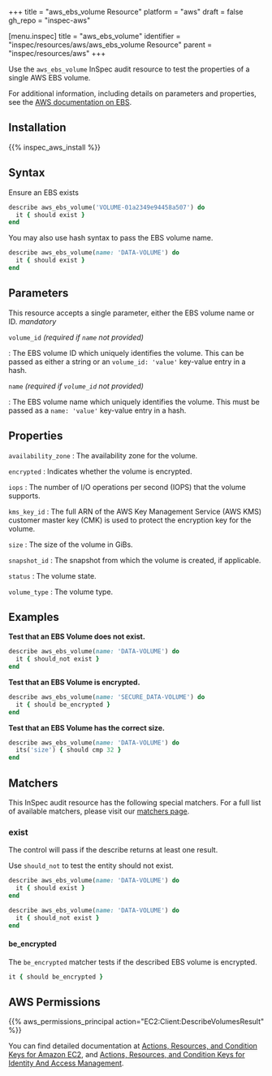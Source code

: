 +++
title = "aws_ebs_volume Resource"
platform = "aws"
draft = false
gh_repo = "inspec-aws"

[menu.inspec]
title = "aws_ebs_volume"
identifier = "inspec/resources/aws/aws_ebs_volume Resource"
parent = "inspec/resources/aws"
+++

Use the `aws_ebs_volume` InSpec audit resource to test the properties of a single AWS EBS volume.

For additional information, including details on parameters and properties, see the [AWS documentation on EBS](https://docs.aws.amazon.com/AWSEC2/latest/UserGuide/AmazonEBS.html).

## Installation

{{% inspec_aws_install %}}

## Syntax

Ensure an EBS exists

```ruby
describe aws_ebs_volume('VOLUME-01a2349e94458a507') do
  it { should exist }
end
```

You may also use hash syntax to pass the EBS volume name.

```ruby
describe aws_ebs_volume(name: 'DATA-VOLUME') do
  it { should exist }
end
```

## Parameters

This resource accepts a single parameter, either the EBS volume name or ID. _mandatory_

`volume_id` _(required if `name` not provided)_

: The EBS volume ID which uniquely identifies the volume. This can be passed as either a string or an `volume_id: 'value'` key-value entry in a hash.

`name` _(required if `volume_id` not provided)_

: The EBS volume name which uniquely identifies the volume. This must be passed as a `name: 'value'` key-value entry in a hash.

## Properties

`availability_zone`
: The availability zone for the volume.

`encrypted`
: Indicates whether the volume is encrypted.

`iops`
: The number of I/O operations per second (IOPS) that the volume supports.

`kms_key_id`
: The full ARN of the AWS Key Management Service (AWS KMS) customer master key (CMK) is used to protect the encryption key for the volume.

`size`
: The size of the volume in GiBs.

`snapshot_id`
: The snapshot from which the volume is created, if applicable.

`status`
: The volume state.

`volume_type`
: The volume type.

## Examples

**Test that an EBS Volume does not exist.**

```ruby
describe aws_ebs_volume(name: 'DATA-VOLUME') do
  it { should_not exist }
end
```

**Test that an EBS Volume is encrypted.**

```ruby
describe aws_ebs_volume(name: 'SECURE_DATA-VOLUME') do
  it { should be_encrypted }
end
```

**Test that an EBS Volume has the correct size.**

```ruby
describe aws_ebs_volume(name: 'DATA-VOLUME') do
  its('size') { should cmp 32 }
end
```

## Matchers

This InSpec audit resource has the following special matchers. For a full list of available matchers, please visit our [matchers page](https://www.inspec.io/docs/reference/matchers/).

### exist

The control will pass if the describe returns at least one result.

Use `should_not` to test the entity should not exist.

```ruby
describe aws_ebs_volume(name: 'DATA-VOLUME') do
  it { should exist }
end
```

```ruby
describe aws_ebs_volume(name: 'DATA-VOLUME') do
  it { should_not exist }
end
```

#### be_encrypted

The `be_encrypted` matcher tests if the described EBS volume is encrypted.

```ruby
it { should be_encrypted }
```

## AWS Permissions

{{% aws_permissions_principal action="EC2:Client:DescribeVolumesResult" %}}

You can find detailed documentation at [Actions, Resources, and Condition Keys for Amazon EC2](https://docs.aws.amazon.com/IAM/latest/UserGuide/list_amazonec2.html), and [Actions, Resources, and Condition Keys for Identity And Access Management](https://docs.aws.amazon.com/IAM/latest/UserGuide/list_identityandaccessmanagement.html).
